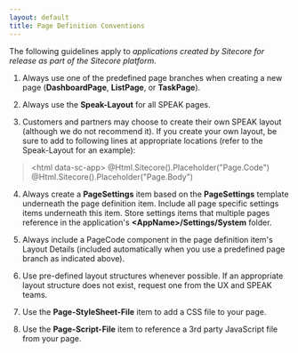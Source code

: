 ```yaml
---
layout: default
title: Page Definition Conventions
---
```




The following guidelines apply to _applications created by Sitecore for release as part of the Sitecore platform_.

1. Always use one of the predefined page branches when creating a new page (**DashboardPage**, **ListPage**, or **TaskPage**).

1. Always use the **Speak-Layout** for all SPEAK pages.

1. Customers and partners may choose to create their own SPEAK layout (although we do not recommend it).  If you create your own layout, be sure to add to following lines at appropriate locations (refer to the Speak-Layout for an example):
>    &lt;html data-sc-app&gt;
>    @Html.Sitecore().Placeholder("Page.Code")  
>    @Html.Sitecore().Placeholder("Page.Body")  


4. Always create a **PageSettings** item based on the **PageSettings** template underneath the page definition item.  Include all page specific settings items underneath this item.  Store settings items that multiple pages reference in the application's **&lt;AppName&gt;/Settings/System** folder.

5. Always include a PageCode component in the page definition item's Layout Details (included automatically when you use a predefined page branch as indicated above).

6. Use pre-defined layout structures whenever possible.  If an appropriate layout structure does not exist, request one from the UX and SPEAK teams.

7. Use the **Page-StyleSheet-File** item to add a CSS file to your page.

8. Use the **Page-Script-File** item to reference a 3rd party JavaScript file from your page.  
